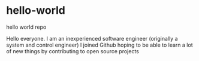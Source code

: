 # hello-world
hello world repo

Hello everyone. I am an inexperienced software engineer (originally a system and control engineer)
I joined Github hoping to be able to learn a lot of new things by contributing to open source projects
